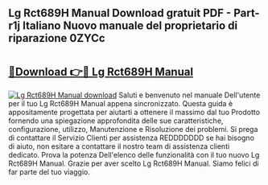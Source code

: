 ## Lg Rct689H Manual Download gratuit PDF - Part-r1j Italiano Nuovo manuale del proprietario di riparazione 0ZYCc

# <h2><a href="http://dffyho.blite.top/?on=Lg+Rct689H+Manual">🔗Download 👉🔴 Lg Rct689H Manual</a></h2>

[![Lg Rct689H Manual download](https://i.imgur.com/lujVjoI.png)](http://dffyho.blite.top/?on=Lg+Rct689H+Manual)
Saluti e benvenuto nel manuale Dell'utente per il tuo Lg Rct689H Manual appena sincronizzato. Questa guida è appositamente progettata per aiutarti a ottenere il massimo dal tuo Prodotto fornendo una spiegazione approfondita delle sue caratteristiche, configurazione, utilizzo, Manutenzione e Risoluzione dei problemi. Si prega di contattare il Servizio Clienti per assistenza REDDDDDDD se hai bisogno di aiuto, non esitare a contattare il nostro team di assistenza clienti dedicato. Prova la potenza Dell'elenco delle funzionalità con il tuo nuovo Lg Rct689H Manual. Grazie per aver scelto Lg Rct689H Manual. Siamo felici di far parte del tuo viaggio.
